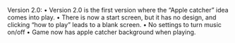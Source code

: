 Version 2.0:
•	Version 2.0 is the first version where the “Apple catcher” idea comes into play.
•	There is now a start screen, but it has no design, and clicking “how to play” leads to a blank screen. 
•	No settings to turn music on/off
•	Game now has apple catcher background when playing.
